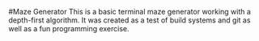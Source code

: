 #Maze Generator
This is a basic terminal maze generator working with a depth-first algorithm. It was created as a test of build systems and git as well as a fun programming exercise.
